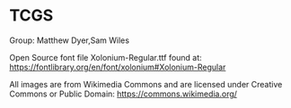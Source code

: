 # TCGS

Group: Matthew Dyer,Sam Wiles

Open Source font file Xolonium-Regular.ttf found at:
	https://fontlibrary.org/en/font/xolonium#Xolonium-Regular
	
All images are from Wikimedia Commons and are licensed under Creative Commons or Public Domain:
	https://commons.wikimedia.org/
